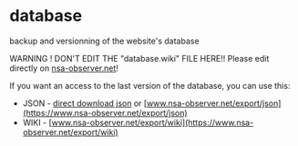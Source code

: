 database
========

backup and versionning of the website's database

WARNING ! DON'T EDIT THE "database.wiki" FILE HERE!!
Please edit directly on [nsa-observer.net](https://www.nsa-observer.net)!

If you want an access to the last version of the database, you can use this:

* JSON - [direct download json](https://www.nsa-observer.net/api/export/json) or [www.nsa-observer.net/export/json](https://www.nsa-observer.net/export/json)
* WIKI - [www.nsa-observer.net/export/wiki](https://www.nsa-observer.net/export/wiki)
